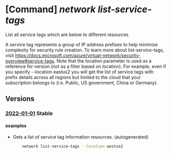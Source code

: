 # [Command] _network list-service-tags_

List all service tags which are below to different resources

A service tag represents a group of IP address prefixes to help minimize complexity for security rule creation. To learn more about list-service-tags, visit https://docs.microsoft.com/azure/virtual-network/security-overview#service-tags. Note that the location parameter is used as a reference for version (not as a filter based on location). For example, even if you specify --location eastus2 you will get the list of service tags with prefix details across all regions but limited to the cloud that your subscription belongs to (i.e. Public, US government, China or Germany).

## Versions

### [2022-01-01](/Resources/mgmt-plane/L3N1YnNjcmlwdGlvbnMve30vcHJvdmlkZXJzL21pY3Jvc29mdC5uZXR3b3JrL2xvY2F0aW9ucy97fS9zZXJ2aWNldGFncw==/2022-01-01.xml) **Stable**

<!-- mgmt-plane /subscriptions/{}/providers/microsoft.network/locations/{}/servicetags 2022-01-01 -->

#### examples

- Gets a list of service tag information resources. (autogenerated)
    ```bash
        network list-service-tags --location westus2
    ```
